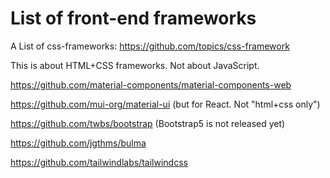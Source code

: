 # List of front-end frameworks

A List of css-frameworks: https://github.com/topics/css-framework

This is about HTML+CSS frameworks. Not about JavaScript.

https://github.com/material-components/material-components-web

https://github.com/mui-org/material-ui (but for React. Not "html+css only")

https://github.com/twbs/bootstrap (Bootstrap5 is not released yet)

https://github.com/jgthms/bulma

https://github.com/tailwindlabs/tailwindcss


